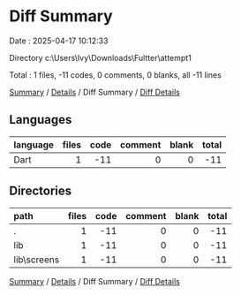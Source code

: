 # Diff Summary

Date : 2025-04-17 10:12:33

Directory c:\\Users\\Ivy\\Downloads\\Fultter\\attempt1

Total : 1 files,  -11 codes, 0 comments, 0 blanks, all -11 lines

[Summary](results.md) / [Details](details.md) / Diff Summary / [Diff Details](diff-details.md)

## Languages
| language | files | code | comment | blank | total |
| :--- | ---: | ---: | ---: | ---: | ---: |
| Dart | 1 | -11 | 0 | 0 | -11 |

## Directories
| path | files | code | comment | blank | total |
| :--- | ---: | ---: | ---: | ---: | ---: |
| . | 1 | -11 | 0 | 0 | -11 |
| lib | 1 | -11 | 0 | 0 | -11 |
| lib\\screens | 1 | -11 | 0 | 0 | -11 |

[Summary](results.md) / [Details](details.md) / Diff Summary / [Diff Details](diff-details.md)